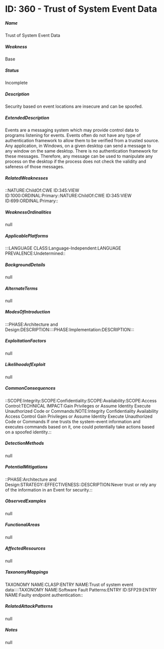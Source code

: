 # ID: 360 - Trust of System Event Data
<h5>Name</h5>Trust of System Event Data
<h5>Weakness</h5>Base
<h5>Status</h5>Incomplete
<h5>Description</h5>Security based on event locations are insecure and can be spoofed.
<h5>ExtendedDescription</h5>Events are a messaging system which may provide control data to programs listening for events. Events often do not have any type of authentication framework to allow them to be verified from a trusted source. Any application, in Windows, on a given desktop can send a message to any window on the same desktop. There is no authentication framework for these messages. Therefore, any message can be used to manipulate any process on the desktop if the process does not check the validity and safeness of those messages.
<h5>RelatedWeaknesses</h5>::NATURE:ChildOf:CWE ID:345:VIEW ID:1000:ORDINAL:Primary::NATURE:ChildOf:CWE ID:345:VIEW ID:699:ORDINAL:Primary::
<h5>WeaknessOrdinalities</h5>null
<h5>ApplicablePlatforms</h5>:::LANGUAGE CLASS:Language-Independent:LANGUAGE PREVALENCE:Undetermined::
<h5>BackgroundDetails</h5>null
<h5>AlternateTerms</h5>null
<h5>ModesOfIntroduction</h5>:::PHASE:Architecture and Design:DESCRIPTION::::PHASE:Implementation:DESCRIPTION:::
<h5>ExploitationFactors</h5>null
<h5>LikelihoodofExploit</h5>null
<h5>CommonConsequences</h5>::SCOPE:Integrity:SCOPE:Confidentiality:SCOPE:Availability:SCOPE:Access Control:TECHNICAL IMPACT:Gain Privileges or Assume Identity Execute Unauthorized Code or Commands:NOTE:Integrity Confidentiality Availability Access Control Gain Privileges or Assume Identity Execute Unauthorized Code or Commands If one trusts the system-event information and executes commands based on it, one could potentially take actions based on a spoofed identity.::
<h5>DetectionMethods</h5>null
<h5>PotentialMitigations</h5>::PHASE:Architecture and Design:STRATEGY::EFFECTIVENESS::DESCRIPTION:Never trust or rely any of the information in an Event for security.::
<h5>ObservedExamples</h5>null
<h5>FunctionalAreas</h5>null
<h5>AffectedResources</h5>null
<h5>TaxonomyMappings</h5>TAXONOMY NAME:CLASP:ENTRY NAME:Trust of system event data::::TAXONOMY NAME:Software Fault Patterns:ENTRY ID:SFP29:ENTRY NAME:Faulty endpoint authentication::
<h5>RelatedAttackPatterns</h5>null
<h5>Notes</h5>null

